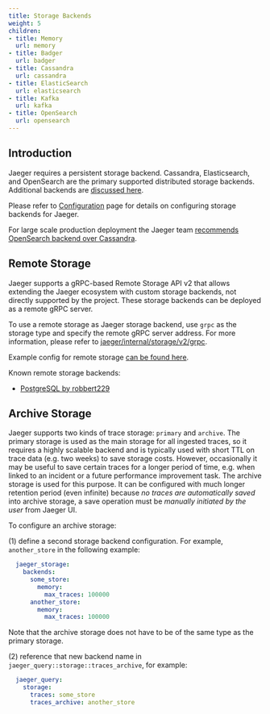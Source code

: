 ```yaml
---
title: Storage Backends
weight: 5
children:
- title: Memory
  url: memory
- title: Badger
  url: badger
- title: Cassandra
  url: cassandra
- title: ElasticSearch
  url: elasticsearch
- title: Kafka
  url: kafka
- title: OpenSearch
  url: opensearch
---
```


## Introduction

Jaeger requires a persistent storage backend. Cassandra, Elasticsearch, and OpenSearch are the primary supported distributed storage backends. Additional backends are [discussed here](https://github.com/jaegertracing/jaeger/issues/638).

Please refer to [Configuration](../deployment/configuration/) page for details on configuring storage backends for Jaeger.

For large scale production deployment the Jaeger team [recommends OpenSearch backend over Cassandra](../faq/#what-is-the-recommended-storage-backend).

## Remote Storage

Jaeger supports a gRPC-based Remote Storage API v2 that allows extending the Jaeger
ecosystem with custom storage backends, not directly supported by the project.
These storage backends can be deployed as a remote gRPC server.

To use a remote storage as Jaeger storage backend, use `grpc` as the storage type
and specify the remote gRPC server address. For more information,
please refer to
[jaeger/internal/storage/v2/grpc](https://github.com/jaegertracing/jaeger/tree/v2.11.0/internal/storage/v2/grpc).

Example config for remote storage [can be found here](https://github.com/jaegertracing/jaeger/blob/v2.11.0/cmd/jaeger/config-remote-storage.yaml).

Known remote storage backends:

* [PostgreSQL by robbert229](https://github.com/robbert229/jaeger-postgresql)

## Archive Storage

Jaeger supports two kinds of trace storage: `primary` and `archive`. The primary storage is used as the main storage for all ingested traces, so it requires a highly scalable backend and is typically used with short TTL on trace data (e.g. two weeks) to save storage costs. However, occasionally it may be useful to save certain traces for a longer period of time, e.g. when linked to an incident or a future performance improvement task. The archive storage is used for this purpose. It can be configured with much longer retention period (even infinite) because _no traces are automatically saved_ into archive storage, a save operation must be _manually initiated by the user_ from Jaeger UI.

To configure an archive storage:

(1) define a second storage backend configuration. For example, `another_store` in the following example:

```yaml
  jaeger_storage:
    backends:
      some_store:
        memory:
          max_traces: 100000
      another_store:
        memory:
          max_traces: 100000
```

Note that the archive storage does not have to be of the same type as the primary storage.

(2) reference that new backend name in `jaeger_query::storage::traces_archive`, for example:

```yaml
  jaeger_query:
    storage:
      traces: some_store
      traces_archive: another_store
```
